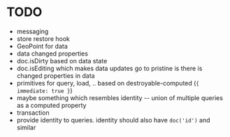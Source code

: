 # TODO

* messaging
* store restore hook
* GeoPoint for data
* data changed properties
* doc.isDirty based on data state
* doc.isEditing which makes data updates go to pristine is there is changed properties in data
* primitives for query, load, .. based on destroyable-computed (`{ immediate: true }`)
* maybe something which resembles identity -- union of multiple queries as a computed property
* transaction
* provide identity to queries. identity should also have `doc('id')` and similar
